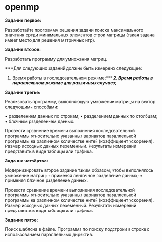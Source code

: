# openmp

**Задание первое:**

Разработайте программу решения задачи поиска максимального значения среди минимальных элементов строк матрицы (такая задача имеет место для решения матричных игр). 

**Задание второе:**

Разработать программу для умножения матриц.

***Для следующих заданий должно быть измерено следующее:
1. Время работы в последовательном режиме;***
***2. Время работы в параллельном режиме для различных случаев;***

**Задание третье:**

Реализовать программу, выполняющую умножение матрицы на вектор следующими способами:

• разделением данных по строкам;
• разделением данных по столбцам;
• блочным разделением данных.

Провести сравнение времени выполнения последовательной программы относительно указанных вариантов параллельной программы на различном количестве нитей (коэффициент ускорения). Размер исходных данных переменный. Результаты измерений представить в виде таблицы или графика.

**Задание четвёртое:**

Модернизировать второе задание таким образом, чтобы выполнялось умножение матриц:
• применяя ленточное разделение данных;
• применяя блочное разделение данных.

Провести сравнение времени выполнения последовательной программы относительно указанных вариантов параллельной программы на различном количестве нитей (коэффициент ускорения). Размер исходных данных переменный. Результаты измерений представить в виде таблицы или графика.

**Задание пятое:**

Поиск шаблона в файле. Программа по поиску подстроки в строке с использованием параллельных директив.
